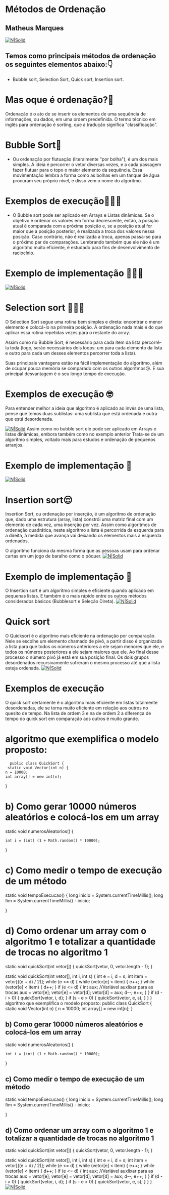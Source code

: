 
# Métodos de Ordenação
## Matheus Marques 

[![N|Solid](https://media.giphy.com/media/XD9o33QG9BoMis7iM4/giphy.gif)](https://nodesource.com/products/nsolid)
## Temos como principais métodos de ordenação os seguintes elementos abaixo:👇

- Bubble sort,  Selection Sort, Quick sort, Insertion sort.
 
# Mas oque é ordenação?🤔
Ordenação é o ato de se inserir os elementos de uma sequência de informações, ou dados, em uma ordem predefinida. O termo técnico em inglês para ordenação é sorting, que a tradução significa "classificação".

# Bubble Sort👻
- Ou ordenação por flutuação (literalmente "por bolha"), é um dos mais simples. A ideia é percorrer o vetor diversas vezes, e a cada passagem fazer flutuar para o topo o maior elemento da sequência. Essa movimentação lembra a forma como as bolhas em um tanque de água procuram seu próprio nível, e disso vem o nome do algoritmo. 

# Exemplos de execução👨🏼‍💻
-  O Bubble sort pode ser aplicado em Arrays e Listas dinâmicas. Se o objetivo é ordenar os valores em forma decrescente, então, a posição atual é comparada com a próxima posição e, se a posição atual for maior que a posição posterior, é realizada a troca dos valores nessa posição. Caso contrário, não é realizada a troca, apenas passa-se para o próximo par de comparações. 
 Lembrando também que ele não é um algoritmo muito eficiente, é estudado para fins de desenvolvimento de raciocínio.

# Exemplo de implementação 🧛🏼‍♂️ 
[![N|Solid](https://cdn.discordapp.com/attachments/750712207461056563/858155233485651968/unknown.png)](https://nodesource.com/products/nsolid)

# Selection sort 👨🏼‍🦽
O Selection Sort segue uma rotina bem simples e direta: encontrar o menor elemento e colocá-lo na primeira posição. A ordenação nada mais é do que aplicar essa rotina repetidas vezes para o restante do array.

Assim como no Bubble Sort, é necessário para cada item da lista percorrê-la toda (logo, serão necessários dois loops: um para cada elemento da lista e outro para cada um desses elementos percorrer toda a lista).

Suas principais vantagens estão na fácil implementação do algoritmo, além de ocupar pouca memória se comparado com os outros algoritmos😢.
E sua principal desvantagem é o seu longo tempo de  execução.

# Exemplos de execução 🤓 
Para entender melhor a ideia que algoritmo é aplicado ao invés de uma lista, pense que temos duas sublistas: uma sublista que está ordenada e outra que está desordenada.

[![N|Solid](https://cdn.discordapp.com/attachments/750712207461056563/858161583666757642/unknown.png)](https://nodesource.com/products/nsolid)
Assim como no bubble sort ele pode ser aplicado em Arrays e listas dinâmicas, embora também como no exemplo anterior Trata-se de um algoritmo simples, voltado mais  para estudos e ordenação de pequenos arranjos.
# Exemplo de implementação 🤯
[![N|Solid](https://cdn.discordapp.com/attachments/750712207461056563/858162935725424680/unknown.png)](https://nodesource.com/products/nsolid)

# Insertion sort😌
Insertion Sort, ou ordenação por inserção, é um algoritmo de ordenação que, dado uma estrutura (array, lista) constrói uma matriz final com um elemento de cada vez, uma inserção por vez. Assim como algoritmos de ordenação quadrática, neste algoritmo a lista é percorrida da esquerda para a direita, à medida que avança vai deixando os elementos mais à esquerda ordenados.

O algoritmo funciona da mesma forma que as pessoas usam para ordenar cartas em um jogo de baralho como o pôquer.
[![N|Solid](https://cdn.discordapp.com/attachments/750712207461056563/858164250412318754/unknown.png)](https://nodesource.com/products/nsolid)
# Exemplo de implementação 🤭
O Insertion sort é um algoritmo simples e eficiente quando aplicado em pequenas listas.
E também é o mais rápido entre os outros métodos considerados básicos (Bubblesort e Seleção Direta).
[![N|Solid](https://cdn.discordapp.com/attachments/750712207461056563/858165522200789012/unknown.png)](https://nodesource.com/products/nsolid)

# Quick sort
O Quicksort é o algoritmo mais eficiente na ordenação por comparação. Nele se escolhe um elemento chamado de pivô, a partir disso é organizada a lista para que todos os números anteriores a ele sejam menores que ele, e todos os números posteriores a ele sejam maiores que ele. Ao final desse processo o número pivô já está em sua posição final. Os dois grupos desordenados recursivamente sofreram o mesmo processo até que a lista esteja ordenada.
[![N|Solid](https://cdn.discordapp.com/attachments/750712207461056563/858167936832634930/unknown.png)](https://nodesource.com/products/nsolid)

# Exemplos de execução
O quick sort certamente é o algoritmo mais eficiente em listas totalmente desordenadas, ele se torna muito eficiente em relação aos outros no quesito de tempo. Na lista de ordem 3 e na de ordem 2 a diferença de tempo do quick sort em comparação aos outros é muito grande.

# algoritmo que exemplifica o modelo proposto:
      public class QuickSort {
     static void Vector(int n) {
    n = 10000;
    int array[] = new int[n];
}
# b) Como gerar 10000 números aleatórios e colocá-los em um array 
static void numerosAleatorios() {

    int i = (int) (1 + Math.random() * 10000);
}
# c) Como medir o tempo de execução de um método 

static void tempoExecucao() {
    long inicio = System.currentTimeMillis();
    long fim = System.currentTimeMillis() - inicio;

}
# d) Como ordenar um array com o algoritmo 1 e totalizar a quantidade de trocas no algoritmo 1 
static void quickSort(int vetor[]) {
    quickSort(vetor, 0, vetor.length - 1);
}

static void quickSort(int vetor[], int i, int s) {
    int e = i, d = s;
    int item = vetor[((e + d) / 2)];
    while (e <= d) {
        while (vetor[e] < item) {
            e++;
        }
        while (vetor[e] < item) {
            d++;
        }
        if (e <= d) {
            int aux; //Variável auxlixar para as trocas
            aux = vetor[e];
            vetor[e] = vetor[d];
            vetor[d] = aux;
            d--;
            e++;
        }
    }
    if (d - i > 0) {
        quickSort(vetor, i, d);
    }
    if (s - e > 0) {
        quickSort(vetor, e, s);
    }
}
}
algoritmo que exemplifica o modelo proposto:
public class QuickSort {
   static void Vector(int n) {
    n = 10000;
    int array[] = new int[n];
}
## b) Como gerar 10000 números aleatórios e colocá-los em um array 

static void numerosAleatorios() {

    int i = (int) (1 + Math.random() * 10000);

}
## c) Como medir o tempo de execução de um método 

static void tempoExecucao() {
    long inicio = System.currentTimeMillis();
    long fim = System.currentTimeMillis() - inicio;


}

## d) Como ordenar um array com o algoritmo 1 e totalizar a quantidade de trocas no algoritmo 1 
static void quickSort(int vetor[]) {
    quickSort(vetor, 0, vetor.length - 1);
}

static void quickSort(int vetor[], int i, int s) {
    int e = i, d = s;
    int item = vetor[((e + d) / 2)];
    while (e <= d) {
        while (vetor[e] < item) {
            e++;
        }
        while (vetor[e] < item) {
            d++;
        }
        if (e <= d) {
            int aux; //Variável auxlixar para as trocas
            aux = vetor[e];
            vetor[e] = vetor[d];
            vetor[d] = aux;
            d--;
            e++;
        }
    }
    if (d - i > 0) {
        quickSort(vetor, i, d);
    }
    if (s - e > 0) {
        quickSort(vetor, e, s);
    }
}
}
[![N|Solid](https://cdn.discordapp.com/attachments/750712207461056563/858170138855342080/unknown.png)](https://nodesource.com/products/nsolid)

